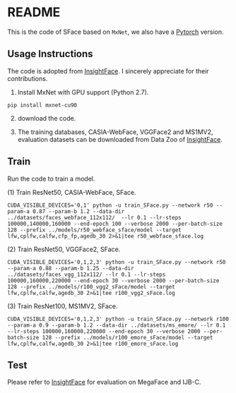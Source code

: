 # README
This is the code of SFace based on `MxNet`, we also have a [Pytorch](https://github.com/zhongyy/SFace/tree/main/SFace_torch) version. 

## Usage Instructions

The code is adopted from [InsightFace](https://github.com/deepinsight/insightface). I sincerely appreciate for their contributions.

1. Install MxNet with GPU support (Python 2.7).

```
pip install mxnet-cu90
```
2. download the code.

3. The training databases, CASIA-WebFace, VGGFace2 and MS1MV2, evaluation datasets can be downloaded from Data Zoo of [InsightFace](https://github.com/deepinsight/insightface).  

## Train
Run the code to train a model.

(1) Train ResNet50, CASIA-WebFace, SFace.
```
CUDA_VISIBLE_DEVICES='0,1' python -u train_SFace.py --network r50 --param-a 0.87 --param-b 1.2 --data-dir ../datasets/faces_webface_112x112/  --lr 0.1 --lr-steps 100000,140000,160000 --end-epoch 100 --verbose 2000 --per-batch-size 128 --prefix ../models/r50_webface_sface/model --target lfw,cplfw,calfw,cfp_fp,agedb_30 2>&1|tee r50_webface_sface.log
```
(2) Train ResNet50, VGGFace2, SFace.
```
CUDA_VISIBLE_DEVICES='0,1,2,3' python -u train_SFace.py --network r50 --param-a 0.88 --param-b 1.25 --data-dir ../datasets/faces_vgg_112x112/ --lr 0.1 --lr-steps 100000,160000,220000 --end-epoch 30 --verbose 2000 --per-batch-size 128 --prefix ../models/r100_vgg2_sFace/model --target  lfw,cplfw,calfw,agedb_30 2>&1|tee r100_vgg2_sFace.log
```
(3) Train ResNet100, MS1MV2, SFace.
```
CUDA_VISIBLE_DEVICES='0,1,2,3' python -u train_SFace.py --network r100 --param-a 0.9 --param-b 1.2 --data-dir ../datasets/ms_emore/ --lr 0.1 --lr-steps 100000,160000,220000 --end-epoch 30 --verbose 2000 --per-batch-size 128 --prefix ../models/r100_emore_sFace/model --target  lfw,cplfw,calfw,agedb_30 2>&1|tee r100_emore_sFace.log

```
## Test
Please refer to [InsightFace](https://github.com/deepinsight/insightface) for evaluation on MegaFace and IJB-C.

